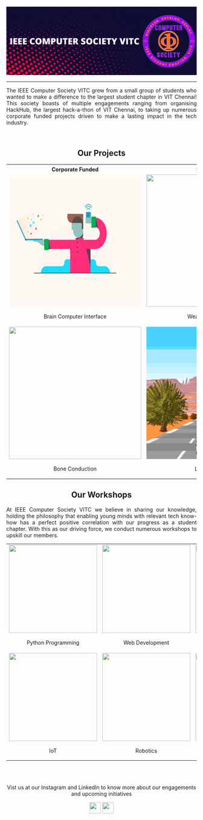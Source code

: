 ![IEEE](https://github.com/ComputerSocietyVITC/ComputerSocietyVITC/blob/main/static/IEEECSBanner4.png)
***
<p align="justify">The IEEE Computer Society VITC grew from a small group of students who wanted to make a difference to the largest student chapter in VIT Chennai! This society boasts of multiple engagements ranging from organising HackHub, the largest hack-a-thon of VIT Chennai, to taking up numerous corporate funded projects driven to make a lasting impact in the tech industry.</p>
<br>
<div align="center"><h2>Our Projects</h2></div>
<table align="center">
<tr>
<th>Corporate Funded</th>
<th>Self Initiated</th>
</tr>

<tr>
<td style="text-align:center;"><img width="350" height="350" src='https://github.com/ComputerSocietyVITC/ComputerSocietyVITC/blob/main/static/braintech.gif'><br><p align="center">Brain Computer Interface</p></td>
<td style="text-align:center;"><img width="350" height="350" src='https://github.com/ComputerSocietyVITC/ComputerSocietyVITC/blob/main/static/Weather3.gif'><br><p align="center">Weather Application</p></td>
</tr>

<tr>
<td style="text-align:center;"><img width="350" height="350" src='https://github.com/ComputerSocietyVITC/ComputerSocietyVITC/blob/main/static/bonetech.gif'><br><p align="center">Bone Conduction</p></td>
<td style="text-align:center;"><img width="350" height="350" src='https://github.com/ComputerSocietyVITC/ComputerSocietyVITC/blob/main/static/LiveInArcade3.gif'><br><p align="center">Live In Arcade</p></td>
</tr>

</table>
<div align="center"><h2>Our Workshops</h2></div>
<p align="justify">At IEEE Computer Society VITC we believe in sharing our knowledge, holding the philosophy that enabling young minds with relevant tech know-how has a perfect positive correlation with our progress as a student chapter. With this as our driving force, we conduct numerous workshops to upskill our members.</p>
<table align="center">
<tr>
<td><image width="233" height="233" src='https://github.com/ComputerSocietyVITC/ComputerSocietyVITC/blob/main/static/python.gif'><br><p align="center">Python Programming</p></td>
<td><image width="233" height="233" src='https://github.com/ComputerSocietyVITC/ComputerSocietyVITC/blob/main/static/webdev3.gif'><br><p align="center">Web Development</p></td>
<td><image width="233" height="233" src='https://github.com/ComputerSocietyVITC/ComputerSocietyVITC/blob/main/static/machinelearning2.gif'><br><p align="center">Machine Learning</p></td>
</tr>
<tr>
<td><image width="233" height="233" src='https://github.com/ComputerSocietyVITC/ComputerSocietyVITC/blob/main/static/iot2.gif'><br><p align="center">IoT</p></td>
<td><image width="233" height="233" src='https://github.com/ComputerSocietyVITC/ComputerSocietyVITC/blob/main/static/robotics2.gif'><br><p align="center">Robotics</p></td>
<td><image width="233" height="233" src='https://github.com/ComputerSocietyVITC/ComputerSocietyVITC/blob/main/static/blockchain.gif'><br><p align="center">Blockchain</p></td>
</tr>
</table>
<br>
<br>
<p align="center">Vist us at our Instagram and LinkedIn to know more about our engagements and upcoming initiatives</p>
<div align="center"><a href="https://www.instagram.com/comsoc.vitcc/"><image width="30" height="30" src="https://github.com/ComputerSocietyVITC/ComputerSocietyVITC/blob/main/static/insta.png"></a>&nbsp;<a href="https://in.linkedin.com/company/ieee-computer-society-vit-chennai"><image width="30" height="30" src="https://github.com/ComputerSocietyVITC/ComputerSocietyVITC/blob/main/static/linkedin-logo.png"></a>





